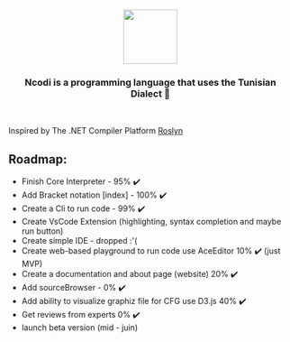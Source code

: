 <h1 align="center">
  <img src="https://github.com/azizamari/Ncodi/blob/0c25d9232d3cd601e3fcac9cac83a97be168658d/icon-05.png" width="96px"/>
</h1>
<h3 align="center"><Under Construction> Ncodi is a programming language that uses the Tunisian Dialect 🔹</h3><br>


Inspired by The .NET Compiler Platform [Roslyn](https://github.com/dotnet/roslyn)
## Roadmap:
* Finish Core Interpreter - 95% ✔️
* Add Bracket notation [index] - 100% ✔️
* Create a Cli to run code - 99% ✔️
* Create VsCode Extension (highlighting, syntax completion and maybe run button)
* Create simple IDE - dropped :'(
* Create web-based playground to run code use AceEditor 10% ✔️ (just MVP)
* Create a documentation and about page (website) 20% ✔️
* Add sourceBrowser - 0% ✔️
* Add ability to visualize graphiz file for CFG use D3.js 40% ✔️
* Get reviews from experts 0% ✔️
* launch beta version (mid - juin)

